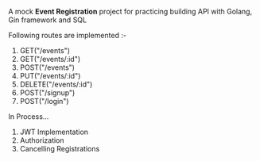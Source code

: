 A mock **Event Registration** project for practicing building API with Golang, Gin framework and SQL

Following routes are implemented :- 
1. GET("/events")
2. GET("/events/:id")
3. POST("/events")
4. PUT("/events/:id")
5. DELETE("/events/:id")
6. POST("/signup")
7. POST("/login")

In Process...
1. JWT Implementation
2. Authorization
3. Cancelling Registrations
